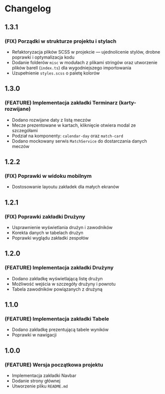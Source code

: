 # Changelog

## 1.3.1

### (FIX) Porządki w strukturze projektu i stylach

* Refaktoryzacja plików SCSS w projekcie — ujednolicenie stylów, drobne poprawki i optymalizacja kodu
* Dodanie folderów `misc` w modułach z plikami stringów oraz utworzenie plików barell (`index.ts`) dla wygodniejszego importowania
* Uzupełnienie `styles.scss` o paletę kolorów


## 1.3.0

### (FEATURE) Implementacja zakładki Terminarz (karty-rozwijane)
* Dodano rozwijane daty z listą meczów
* Mecze prezentowane w kartach, kliknięcie otwiera modal ze szczegółami
* Podział na komponenty: `calendar-day` oraz `match-card`
* Dodano mockowany serwis `MatchService` do dostarczania danych meczów

## 1.2.2

### (FIX) Poprawki w widoku mobilnym

* Dostosowanie layoutu zakładek dla małych ekranów

## 1.2.1

### (FIX) Poprawki zakładki Drużyny

* Usprawnienie wyświetlania drużyn i zawodników
* Korekta danych w tabelach drużyn
* Poprawki wyglądu zakładki zespołów

## 1.2.0

### (FEATURE) Implementacja zakładki Drużyny

* Dodano zakładkę wyświetlającą listę drużyn
* Możliwość wejścia w szczegóły drużyny i powrotu
* Tabela zawodników powiązanych z drużyną

## 1.1.0

### (FEATURE) Implementacja zakładki Tabele

* Dodano zakładkę prezentującą tabele wyników
* Poprawki w nawigacji

## 1.0.0

### (FEATURE) Wersja początkowa projektu

* Implementacja zakładki Navbar
* Dodanie strony głównej
* Utworzenie pliku `README.md`
